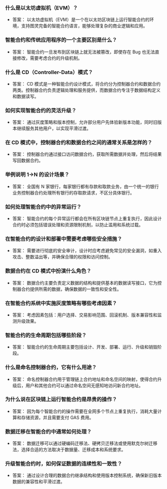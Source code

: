 ### 什么是以太坊虚拟机（EVM）？

- 答案： 以太坊虚拟机（EVM）是一个在以太坊区块链上运行智能合约的环境，支持图灵完备的智能合约语言，能够处理复杂的商业逻辑和应用。

### 智能合约和传统应用程序的一个主要区别是什么？

- 答案： 智能合约一旦发布到区块链上就无法被篡改，即使存在 Bug 也无法直接修改，需要考虑合约的升级机制。

### 什么是 CD（Controller-Data）模式？

- 答案： CD 模式是一种智能合约设计模式，将合约分为控制器合约和数据合约两类。控制器合约负责逻辑处理和服务提供，而数据合约专注于数据结构定义和数据读写。

### 如何实现智能合约的灵活升级？

- 答案： 通过灰度策略和版本控制，允许部分用户先体验新版本功能，同时旧版本继续服务其他用户，以实现平滑过渡。

### 在 CD 模式中，控制器合约和数据合约之间的通常关系是怎样的？

- 答案： 控制器合约通过接口访问数据合约，获取所需数据并处理，然后将结果写回数据合约。

### 举例说明 1->N 的设计场景？

- 答案： 全国有 N 家银行，每家银行都有存款和取款业务，由一个统一的银行业务控制器合约处理所有银行的存取款请求，不区分具体银行。

### 如何处理智能合约中的异常运行？

- 答案： 智能合约的每个异常运行都会在所有区块链节点上重复执行，因此设计合约时必须包括错误处理和资源限制机制，以防止滥用和系统过载。

### 在智能合约的设计和部署中需要考虑哪些安全措施？

- 答案： 需要进行彻底的安全审计，设计时应考虑避免常见的安全漏洞，如重入攻击、整数溢出等，并确保合理的权限和访问控制。

### 数据合约在 CD 模式中扮演什么角色？

- 答案： 数据合约主要负责定义数据的结构和提供基本的数据读写接口，它为控制器合约提供所需的数据，确保数据的一致性和安全性。

### 在智能合约系统中实施灰度策略有哪些考虑因素？

- 答案： 考虑因素包括：用户选择、交易影响范围、回滚机制、版本兼容性和监测升级效果。

### 智能合约的生命周期包括哪些阶段？

- 答案： 智能合约的生命周期主要包括设计、开发、部署、运行、升级和销毁阶段。

### 什么是命名控制器合约，它有什么用途？

- 答案： 命名控制器合约用于管理链上合约地址和命名空间的映射，使得合约升级后，用户和其他合约可以通过命名空间无感知地访问新合约地址。

### 为什么说在区块链上运行智能合约是昂贵的操作？

- 答案： 因为每个智能合约的操作需要在全网多个节点上重复执行，消耗大量计算和存储资源，并且需要支付 GAS 费用。

### 数据迁移在智能合约中通常如何处理？

- 答案： 数据迁移可以通过硬编码迁移法、硬拷贝迁移法或使用默克尔树迁移法，选择合适的方法取决于数据量、迁移成本和系统要求。

### 升级智能合约时，如何保证数据的连续性和一致性？

- 答案： 通过设计合理的数据合约继承结构和使用版本控制系统，确保新旧版本数据的兼容性和平滑过渡。
